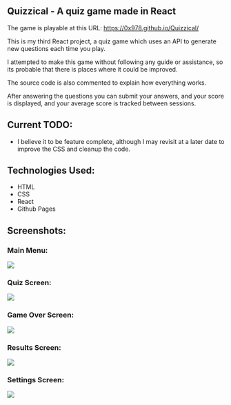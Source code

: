 ## Quizzical - A quiz game made in React

The game is playable at this URL: https://0x978.github.io/Quizzical/

This is my third React project, a quiz game which uses an API to generate new questions each time you play.

I attempted to make this game without following any guide or assistance, so its probable that there is places where it could be improved.

The source code is also commented to explain how everything works.

After answering the questions you can submit your answers, and your score is displayed, and your average score is tracked between sessions.

## Current TODO:
- I believe it to be feature complete, although I may revisit at a later date to improve the CSS and cleanup the code.


## Technologies Used:
- HTML 
- CSS
- React
- Github Pages

## Screenshots:
### Main Menu:
<img src = "https://cdn.upload.systems/uploads/2bs67Ikp.png">

### Quiz Screen:
<img src = "https://cdn.upload.systems/uploads/0lJLOxDC.png">

### Game Over Screen:
<img src = "https://cdn.upload.systems/uploads/G2zVnfD2.png">

### Results Screen:
<img src = "https://cdn.upload.systems/uploads/SgF7piM3.png">

### Settings Screen:
<img src = "https://cdn.upload.systems/uploads/YS1BrjY0.png">
